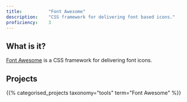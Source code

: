 ```yaml
---
title: 			"Font Awesome"
description: 	"CSS framework for delivering font based icons."
proficiency:	3
---
```


## What is it?
[Font Awesome](http://fontawesome.io/) is a CSS framework for delivering font icons.

## Projects
{{% categorised_projects taxonomy="tools" term="Font Awesome" %}}